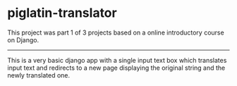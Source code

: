 # piglatin-translator
This project was part 1 of 3 projects based on a online introductory course on Django.
___
This is a very basic django app with a single input text box which translates input text and redirects to a new page displaying the original string and the newly translated one.
